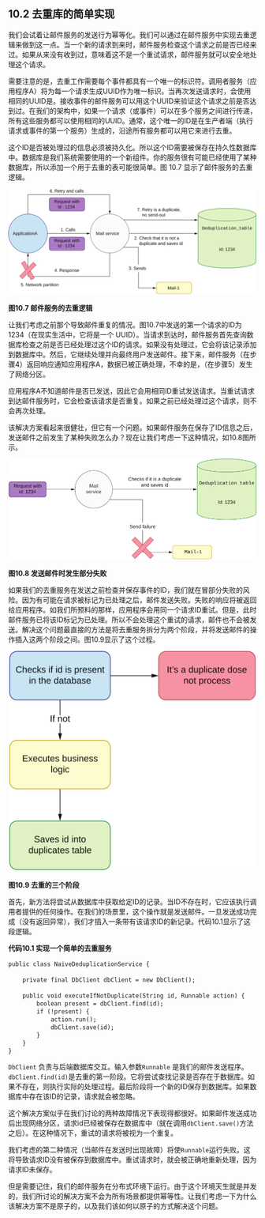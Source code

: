 ## 10.2 去重库的简单实现

我们会试着让邮件服务的发送行为幂等化。我们可以通过在邮件服务中实现去重逻辑来做到这一点。当一个新的请求到来时，邮件服务检查这个请求之前是否已经来过。如果从来没有收到过，意味着这不是一个重试请求，邮件服务就可以安全地处理这个请求。

需要注意的是，去重工作需要每个事件都具有一个唯一的标识符。调用者服务（应用程序A）将为每一个请求生成UUID作为唯一标识。当再次发送请求时，会使用相同的UUID是。接收事件的邮件服务可以用这个UUID来验证这个请求之前是否达到过。在我们的架构中，如果一个请求（或事件）可以在多个服务之间进行传递，所有这些服务都可以使用相同的UUID。通常，这个唯一的ID是在生产者端（执行请求或事件的第一个服务）生成的，沿途所有服务都可以用它来进行去重。

这个ID是否被处理过的信息必须被持久化。所以这个ID需要被保存在持久性数据库中。数据库是我们系统需要使用的一个新组件。你的服务很有可能已经使用了某种数据库，所以添加一个用于去重的表可能很简单。图 10.7 显示了邮件服务的去重逻辑。

![10.7](10-7.svg)

**图10.7 邮件服务的去重逻辑**

让我们考虑之前那个导致邮件重复的情况。图10.7中发送的第一个请求的ID为1234（在现实生活中，它将是一个 UUID）。当请求到达时，邮件服务首先查询数据库检查之前是否已经处理过这个ID的请求。如果没有处理过，它会将该记录添加到数据库中。然后，它继续处理并向最终用户发送邮件。接下来，邮件服务（在步骤4）返回响应通知应用程序A，数据已被正确处理，不幸的是，（在步骤5）发生了网络分区。

应用程序A不知道邮件是否已发送，因此它会用相同ID重试发送请求。当重试请求到达邮件服务时，它会检查该请求是否重复。如果之前已经处理过这个请求，则不会再次处理。

该解决方案看起来很健壮，但它有一个问题。如果邮件服务在保存了ID信息之后，发送邮件之前发生了某种失败怎么办？现在让我们考虑一下这种情况，如10.8图所示。

![10.8](10-8.svg)

**图10.8 发送邮件时发生部分失败**

如果我们的去重服务在发送之前检查并保存事件的ID，我们就在冒部分失败的风险。因为有可能在请求被标记为已处理之后，邮件发送失败。失败的响应将被返回给应用程序。如我们所预料的那样，应用程序会用同一个请求ID重试。但是，此时邮件服务已将该ID标记为已处理。所以不会处理这个重试的请求，邮件也不会被发送。解决这个问题最直接的方法是将去重服务拆分为两个阶段，并将发送邮件的操作插入这两个阶段之间。图10.9显示了这个过程。

![10.9](10-9.svg)

**图10.9 去重的三个阶段**

首先，新方法将尝试从数据库中获取给定ID的记录。当ID不存在时，它应该执行调用者提供的任何操作。在我们的场景里，这个操作就是发送邮件。一旦发送成功完成（没有返回异常），我们才插入一条带有该请求ID的新记录。代码10.1显示了这段逻辑。

**代码10.1 实现一个简单的去重服务**
```
public class NaiveDeduplicationService {

    private final DbClient dbClient = new DbClient();

    public void executeIfNotDuplicate(String id, Runnable action) {
        boolean present = dbClient.find(id);
        if (!present) {
            action.run();
            dbClient.save(id);
        }
    }
}
```

`DbClient` 负责与后端数据库交互。输入参数`Runnable` 是我们的邮件发送程序。`dbClient.find(id)`是去重的第一阶段。它将尝试查找记录是否存在于数据库。如果不存在，则执行实际的处理过程。最后阶段将一个新的ID保存到数据库。如果数据库中存在该ID的记录，请求就会被忽略。

这个解决方案似乎在我们讨论的两种故障情况下表现得都很好。如果邮件发送成功后出现网络分区，请求id已经被保存在数据库中（就在调用`dbClient.save()`方法之后）。在这种情况下，重试的请求将被视为一个重复。

我们考虑的第二种情况（当邮件在发送时出现故障）将使`Runnable`运行失败。这将导致请求ID没有被保存到数据库中。重试请求时，就会被正确地重新处理，因为
请求ID未保存。

但是需要记住，我们的邮件服务在分布式环境下运行。由于这个环境天生就是并发的，我们所讨论的解决方案不会为所有场景都提供幂等性。让我们考虑一下为什么该解决方案不是原子的，以及我们该如何以原子的方式解决这个问题。